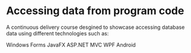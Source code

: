 # Accessing data from program code

A continuous delivery course desgined to showcase accessing database data using different technologies such as:

Windows Forms
JavaFX
ASP.NET MVC
WPF
Android

